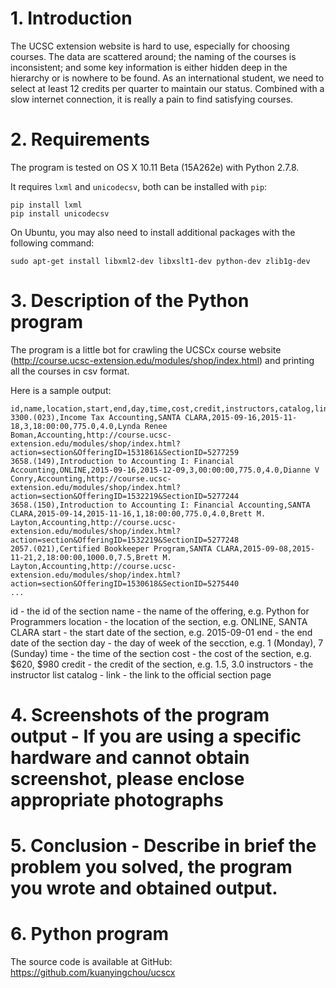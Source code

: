 # 1. Introduction

The UCSC extension website is hard to use, especially for choosing courses. The data are scattered around; the naming of the courses is inconsistent; and some key information is either hidden deep in the hierarchy or is nowhere to be found. As an international student, we need to select at least 12 credits per quarter to maintain our status. Combined with a slow internet connection, it is really a pain to find satisfying courses.

# 2. Requirements
 
The program is tested on OS X 10.11 Beta (15A262e) with Python 2.7.8.

It requires `lxml` and `unicodecsv`, both can be installed with `pip`:

    pip install lxml
    pip install unicodecsv

On Ubuntu, you may also need to install additional packages with the following command:

    sudo apt-get install libxml2-dev libxslt1-dev python-dev zlib1g-dev

 
# 3. Description of the Python program

The program is a little bot for crawling the UCSCx course website (http://course.ucsc-extension.edu/modules/shop/index.html) and printing all the courses in csv format.

Here is a sample output:
 

```
id,name,location,start,end,day,time,cost,credit,instructors,catalog,link
3300.(023),Income Tax Accounting,SANTA CLARA,2015-09-16,2015-11-18,3,18:00:00,775.0,4.0,Lynda Renee Boman,Accounting,http://course.ucsc-extension.edu/modules/shop/index.html?action=section&OfferingID=1531861&SectionID=5277259
3658.(149),Introduction to Accounting I: Financial Accounting,ONLINE,2015-09-16,2015-12-09,3,00:00:00,775.0,4.0,Dianne V Conry,Accounting,http://course.ucsc-extension.edu/modules/shop/index.html?action=section&OfferingID=1532219&SectionID=5277244
3658.(150),Introduction to Accounting I: Financial Accounting,SANTA CLARA,2015-09-14,2015-11-16,1,18:00:00,775.0,4.0,Brett M. Layton,Accounting,http://course.ucsc-extension.edu/modules/shop/index.html?action=section&OfferingID=1532219&SectionID=5277248
2057.(021),Certified Bookkeeper Program,SANTA CLARA,2015-09-08,2015-11-21,2,18:00:00,1000.0,7.5,Brett M. Layton,Accounting,http://course.ucsc-extension.edu/modules/shop/index.html?action=section&OfferingID=1530618&SectionID=5275440
...
```

id - the id of the section
name - the name of the offering, e.g. Python for Programmers
location - the location of the section, e.g. ONLINE, SANTA CLARA
start - the start date of the section, e.g. 2015-09-01
end - the end date of the section
day - the day of week of the secction, e.g. 1 (Monday), 7 (Sunday)
time - the time of the section
cost - the cost of the section, e.g. $620, $980
credit - the credit of the section, e.g. 1.5, 3.0
instructors - the instructor list
catalog - 
link - the link to the official section page
 
# 4. Screenshots of the program output  - If you are using a specific hardware and cannot obtain screenshot, please enclose appropriate photographs
 
 
# 5. Conclusion -  Describe in __brief__ the problem you solved, the program you wrote and obtained output.


 
 
# 6. Python program

The source code is available at GitHub: https://github.com/kuanyingchou/ucscx

